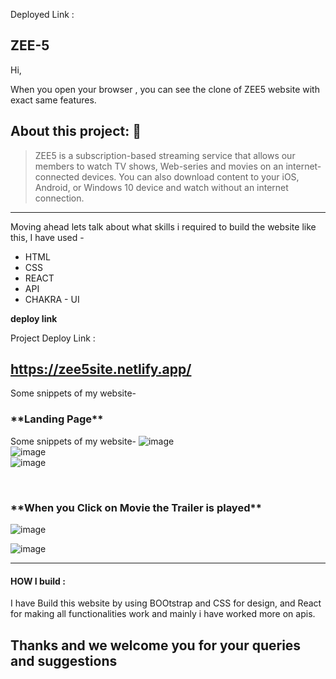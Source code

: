 Deployed Link : 
<h2>ZEE-5</h2>

Hi, 
 
When you open your browser , you can see the clone of ZEE5 website with exact same features.

## About this project: 🙌

> ZEE5 is a subscription-based streaming service that allows our members to watch TV shows, Web-series and movies on an internet-connected devices. You can also download content to your iOS, Android, or Windows 10 device and watch without an internet connection.
----



Moving ahead lets talk about what skills i required to build the website like this,
I have used -
<ul>
  <li>HTML</li>
  <li>CSS</li>
  <li>REACT</li>
  <li>API</li>
  <li>CHAKRA - UI</li>
</ul>

**deploy link**

Project Deploy Link :  <h2> https://zee5site.netlify.app/ </h2>

Some snippets of my website-

<h3>**Landing Page**</h3>

Some snippets of my website-
![image](https://user-images.githubusercontent.com/84118928/191005238-28c07645-9424-4afc-b2eb-6520e37f0074.png)
<br/>
![image](https://user-images.githubusercontent.com/84118928/191005223-2431057e-d847-4d5a-aa70-c46a503a4184.png)
<br/>
![image](https://user-images.githubusercontent.com/84118928/191005587-c8b2b245-7d2e-4895-bfb9-561841939879.png)

<br/>
<h3>**When you Click on Movie the Trailer is played**</h3>

![image](https://user-images.githubusercontent.com/84118928/191005816-e6f6ce15-d13e-4018-aa3d-f89e8dd8e2ba.png)

![image](https://user-images.githubusercontent.com/84118928/191005803-fb3fb0f2-5e2b-4809-9267-1d1192a380f5.png)

<hr/>

<h4>HOW I build :</h4>

I have Build this website by using BOOtstrap and CSS for design, 
and React for making all functionalities work and mainly i have worked more on apis.

<h2>Thanks and we welcome you for your queries and suggestions</h2>

